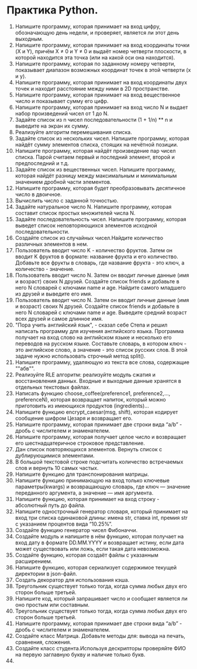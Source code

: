 # Практика Python.
1. Напишите программу, которая принимает на вход цифру, обозначающую день недели, и проверяет, является ли этот день выходным.
2. Напишите программу, которая принимает на вход координаты точки (X и Y), причём X ≠ 0 и Y ≠ 0 и выдаёт номер четверти плоскости, в которой находится эта точка (или на какой оси она находится).
3. Напишите программу, которая по заданному номеру четверти, показывает диапазон возможных координат точек в этой четверти (x и y).
4. Напишите программу, которая принимает на вход координаты двух точек и находит расстояние между ними в 2D пространстве.
5. Напишите программу, которая принимает на вход вещественное число и показывает сумму его цифр.
6. Напишите программу, которая принимает на вход число N и выдает набор произведений чисел от 1 до N.
7. Задайте список из n чисел последовательности (1 + 1/n) ** n и выведите на экран их сумму.
8. Реализуйте алгоритм перемешивания списка.
9. Задайте список из нескольких чисел. Напишите программу, которая найдёт сумму элементов списка, стоящих на нечётной позиции.
10. Напишите программу, которая найдёт произведение пар чисел списка. Парой считаем первый и последний элемент, второй и предпоследний и т.д.
11. Задайте список из вещественных чисел. Напишите программу, которая найдёт разницу между максимальным и минимальным значением дробной части элементов.
12. Напишите программу, которая будет преобразовывать десятичное число в двоичное.
13. Вычислить число c заданной точностью.
14. Задайте натуральное число N. Напишите программу, которая составит список простых множителей числа N.
15. Задайте последовательность чисел. Напишите программу, которая выведет список неповторяющихся элементов исходной последовательности.
16. Создайте список из случайных чисел.Найдите количество различных элементов в нем.
17. Пользователь вводит число K - количество фруктов. Затем он вводит K фруктов в формате: название фрукта и его количество. Добавьте все фрукты в словарь, где название фрукта - это ключ, а количество - значение.
18. Пользователь вводит число N. Затем он вводит личные данные (имя и возраст) своих N друзей. Создайте список friends и добавьте в него N словарей с ключами name и age. Найдите самого младшего из друзей и выведите его имя.
19. Пользователь вводит число N. Затем он вводит личные данные (имя и возраст) своих N друзей. Создайте список friends и добавьте в него N словарей с ключами name и age. Выведите средний возраст всех друзей и самое длинное имя.
20. "Пора учить английский язык", - сказал себе Степа и решил написать программу для изучения английского языка. Программа получает на вход слово на английском языке и несколько его переводов на русском языке. Составьте словарь, в котором ключ - это английское слово, а значение - это список русских слов. В этой задаче нужно использовать строчный метод split().
21. Напишите программу, удаляющую из текста все слова, содержащие ""абв"".
22. Реализуйте RLE алгоритм: реализуйте модуль сжатия и восстановления данных. Входные и выходные данные хранятся в отдельных текстовых файлах.
23. Написать функцию choose_coffee(preference1, preference2,..., preferenceN), которая возвращает напиток, который можно приготовить из имеющихся продуктов (ingredients)...
24. Напишите функцию encrypt_caesar(msg, shift), которая кодирует сообщение шифром Цезаря и возвращает его.
25. Напишите программу, которая принимает две строки вида “a/b” - дробь с числителем и знаменателем. 
26. Напишите программу, которая получает целое число и возвращает его шестнадцатеричное строковое представление.
27. Дан список повторяющихся элементов. Вернуть список с дублирующимися элементами.
28. В большой текстовой строке подсчитать количество встречаемых слов и вернуть 10 самых частых.
29. Напишите функцию для транспонирования матрицы.
30. Напишите функцию принимающую на вход только ключевые параметры(kwargs) и возвращающую словарь, где ключ — значение переданного аргумента, а значение — имя аргумента. 
31. Напишите функцию, которая принимает на вход строку - абсолютный путь до файла. 
32. Напишите однострочный генератор словаря, который принимает на вход три списка одинаковой длины: имена str, ставка int, премия str с указанием процентов вида “10.25%”. 
33. Создайте функцию генератор чисел Фибоначчи.
34. Создайте модуль и напишите в нём функцию, которая получает на вход дату в формате DD.MM.YYYY и возвращает истину, если дата может существовать или ложь, если такая дата невозможна.
35. Создайте функцию, которая создаёт файлы с указанным расширением.
36. Напишите функцию, которая сериализует содержимое текущей директории в json-файл.
37. Создать декоратор для использования кэша.
38. Треугольник существует только тогда, когда сумма любых двух его сторон больше третьей.
39. Напишите код, который запрашивает число и сообщает является ли оно простым или составным.
40. Треугольник существует только тогда, когда сумма любых двух его сторон больше третьей.
41. Напишите программу, которая принимает две строки вида “a/b” - дробь с числителем и знаменателем.
42. Создайте класс Матрица. Добавьте методы для: вывода на печать, сравнения, сложения.
43. Создайте класс студента.Используя дескрипторы проверяйте ФИО на первую заглавную букву и наличие только букв.
44. 
